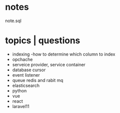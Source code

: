 # notes
note.sql


# topics | questions
+ indexing
    -how to determine which column to index
+ opchache
+ serveice provider, service container
+ database cursor
+ event listener
+ queue redis and rabit mq
+ elasticsearch
+ python
+ vue
+ react
+ laravel11
